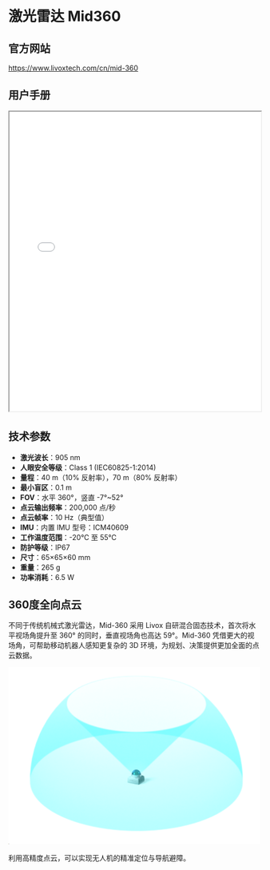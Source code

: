 # 激光雷达 Mid360

## 官方网站

https://www.livoxtech.com/cn/mid-360

## 用户手册

<iframe src="/Livox_Mid-360_User_Manual_CHS.pdf" width="100%" height="600px"></iframe>

## 技术参数

- **激光波长**：905 nm
- **人眼安全等级**：Class 1 (IEC60825-1:2014)
- **量程**：40 m（10% 反射率），70 m（80% 反射率）
- **最小盲区**：0.1 m
- **FOV**：水平 360°，竖直 -7°~52°
- **点云输出频率**：200,000 点/秒
- **点云帧率**：10 Hz（典型值）
- **IMU**：内置 IMU 型号：ICM40609
- **工作温度范围**：-20℃ 至 55℃
- **防护等级**：IP67
- **尺寸**：65×65×60 mm
- **重量**：265 g
- **功率消耗**：6.5 W

## 360度全向点云

不同于传统机械式激光雷达，Mid-360 采用 Livox 自研混合固态技术，首次将水平视场角提升至 360° 的同时，垂直视场角也高达 59°。Mid-360 凭借更大的视场角，可帮助移动机器人感知更复杂的 3D 环境，为规划、决策提供更加全面的点云数据。

![](./assets/mid360.png)

利用高精度点云，可以实现无人机的精准定位与导航避障。

